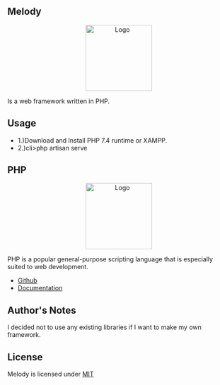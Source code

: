 ## Melody

<p align="center"><img src="https://i.imgur.com/rgwJljb.png" width="150px" height="auto" alt="Logo"></a></p>

Is a web framework written in PHP.

## Usage

* 1.)Download and Install PHP 7.4 runtime or XAMPP.
* 2.)cli>php artisan serve

## PHP

<p align="center"><img src="https://i.imgur.com/zyHWMJU.png" width="150px" height="auto" alt="Logo"></a></p>

<p>PHP is a popular general-purpose scripting language that is especially suited to web development.</p>

* [Github](https://github.com/php)
* [Documentation](https://www.php.net/docs.php)

## Author's Notes

I decided not to use any existing libraries if I want to make my own framework.

## License

Melody is licensed under [MIT](https://choosealicense.com/licenses/mit/)
